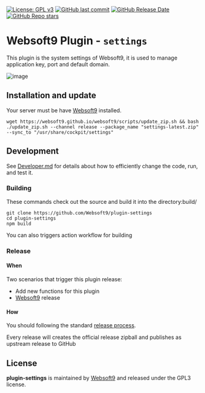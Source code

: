 [![License: GPL v3](https://img.shields.io/badge/License-GPL%20v3-blue.svg)](http://www.gnu.org/licenses/gpl-3.0)
[![GitHub last commit](https://img.shields.io/github/last-commit/websoft9/plugin-settings)](https://github.com/websoft9/plugin-settings)
[![GitHub Release Date](https://img.shields.io/github/release-date/websoft9/plugin-settings)](https://github.com/websoft9/plugin-settings)
[![GitHub Repo stars](https://img.shields.io/github/stars/websoft9/plugin-settings?style=social)](https://github.com/websoft9/plugin-settings)

# Websoft9 Plugin - `settings`

This plugin is the system settings of Websoft9, it is used to manage application key, port and default domain.

![image](https://github.com/Websoft9/plugin-settings/assets/43192516/773b2fde-044b-42fb-a3d0-4e2cd4cd70ce)


## Installation and update

Your server must be have [Websoft9](https://github.com/Websoft9) installed.  

```
wget https://websoft9.github.io/websoft9/scripts/update_zip.sh && bash ./update_zip.sh --channel release --package_name "settings-latest.zip" --sync_to "/usr/share/cockpit/settings"
```

## Development

See [Developer.md](docs/developer.md) for details about how to efficiently change the code, run, and test it.

### Building

These commands check out the source and build it into the directory:build/
```
git clone https://github.com/Websoft9/plugin-settings
cd plugin-settings
npm build
```
You can also triggers action workflow for building

### Release

#### When

Two scenarios that trigger this plugin release:

* Add new functions for this plugin
* [Websoft9](https://github.com/Websoft9/websoft9) release

#### How

You should following the standard [release process](https://github.com/Websoft9/websoft9/blob/main/docs/plugin-developer.md#release).   

Every release will creates the official release zipball and publishes as upstream release to GitHub

## License

**plugin-settings** is maintained by [Websoft9](https://www.websoft9.com) and released under the GPL3 license.
